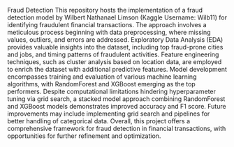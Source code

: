 Fraud Detection
This repository hosts the implementation of a fraud detection model by Wilbert Nathanael Limson (Kaggle Username: Wilb11) for identifying fraudulent financial transactions. The approach involves a meticulous process beginning with data preprocessing, where missing values, outliers, and errors are addressed. Exploratory Data Analysis (EDA) provides valuable insights into the dataset, including top fraud-prone cities and jobs, and timing patterns of fraudulent activities. Feature engineering techniques, such as cluster analysis based on location data, are employed to enrich the dataset with additional predictive features. Model development encompasses training and evaluation of various machine learning algorithms, with RandomForest and XGBoost emerging as the top performers. Despite computational limitations hindering hyperparameter tuning via grid search, a stacked model approach combining RandomForest and XGBoost models demonstrates improved accuracy and F1 score. Future improvements may include implementing grid search and pipelines for better handling of categorical data. Overall, this project offers a comprehensive framework for fraud detection in financial transactions, with opportunities for further refinement and optimization.
